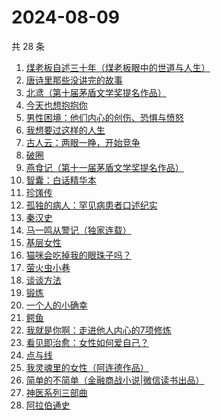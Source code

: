# 2024-08-09

共 28 条

<!-- BEGIN WEREAD -->
<!-- 最后更新时间 2024-08-09 13:01:17 +0800 -->
1. [煤老板自述三十年（煤老板眼中的世道与人生）](https://weread.qq.com/web/bookDetail/87432450813ab9177g0110f5)
1. [唐诗里那些没讲完的故事](https://weread.qq.com/web/bookDetail/a9732d50813ab90ecg012951)
1. [北鸢（第十届茅盾文学奖提名作品）](https://weread.qq.com/web/bookDetail/bad32b607169946cbad8dad)
1. [今天也想抱抱你](https://weread.qq.com/web/bookDetail/9bc32b40813ab9132g010e03)
1. [男性困境：他们内心的创伤、恐惧与愤怒](https://weread.qq.com/web/bookDetail/d7032000813ab9125g018923)
1. [我想要过这样的人生](https://weread.qq.com/web/bookDetail/b5132b80813ab8eb7g011f50)
1. [古人云：两眼一睁，开始竞争](https://weread.qq.com/web/bookDetail/c2232140813ab8fbeg0103fb)
1. [破圈](https://weread.qq.com/web/bookDetail/50c32af07277058150cb186)
1. [燕食记（第十一届茅盾文学奖提名作品）](https://weread.qq.com/web/bookDetail/05f32020813ab9135g0152ff)
1. [智囊：白话精华本](https://weread.qq.com/web/bookDetail/c38320a0813ab7eb7g019870)
1. [珍馐传](https://weread.qq.com/web/bookDetail/81f32a20813ab911cg012cfb)
1. [孤独的病人：罕见病患者口述纪实](https://weread.qq.com/web/bookDetail/73332b10813ab909fg0175e6)
1. [秦汉史](https://weread.qq.com/web/bookDetail/fbe32090813ab83d3g0100c2)
1. [马一鸣从警记（独家连载）](https://weread.qq.com/web/bookDetail/1a632c20813ab7cf9g01532f)
1. [基层女性](https://weread.qq.com/web/bookDetail/d3c3209072646383d3ce031)
1. [猫咪会吃掉我的眼珠子吗？](https://weread.qq.com/web/bookDetail/61232210813ab7a00g0141ae)
1. [萤火虫小巷](https://weread.qq.com/web/bookDetail/c9f32d00729aa62ac9fb7ca)
1. [谈谈方法](https://weread.qq.com/web/bookDetail/30f32d70813ab8fa4g018415)
1. [锻炼](https://weread.qq.com/web/bookDetail/f2432ab0813ab6e75g012b2d)
1. [一个人的小确幸](https://weread.qq.com/web/bookDetail/94632160813ab90b6g011868)
1. [鳄鱼](https://weread.qq.com/web/bookDetail/44832c50813ab8d99g01612b)
1. [我就是你啊：走进他人内心的7项修炼](https://weread.qq.com/web/bookDetail/6e032890813ab6b7ag0171a5)
1. [看见即治愈：女性如何爱自己？](https://weread.qq.com/web/bookDetail/d6f321e0813ab911bg011896)
1. [点与线](https://weread.qq.com/web/bookDetail/ed632880813ab9043g019980)
1. [我灵魂里的女性（阿连德作品）](https://weread.qq.com/web/bookDetail/ce9328a0813ab8d4ag012722)
1. [简单的不简单（金融商战小说|微信读书出品）](https://weread.qq.com/web/bookDetail/a0632380813ab848ag0104e3)
1. [神医系列三部曲](https://weread.qq.com/web/bookDetail/ce632a3072a59eb7ce65f1a)
1. [阿拉伯通史](https://weread.qq.com/web/bookDetail/4ee32960813ab8ee8g012dec)
<!-- END WEREAD -->